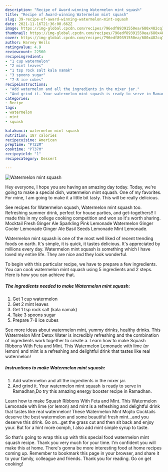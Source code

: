 ```yaml
---
description: "Recipe of Award-winning Watermelon mint squash"
title: "Recipe of Award-winning Watermelon mint squash"
slug: 39-recipe-of-award-winning-watermelon-mint-squash
date: 2021-11-16T21:36:00.662Z
image: https://img-global.cpcdn.com/recipes/796edf89391550ea/680x482cq70/watermelon-mint-squash-recipe-main-photo.jpg
thumbnail: https://img-global.cpcdn.com/recipes/796edf89391550ea/680x482cq70/watermelon-mint-squash-recipe-main-photo.jpg
cover: https://img-global.cpcdn.com/recipes/796edf89391550ea/680x482cq70/watermelon-mint-squash-recipe-main-photo.jpg
author: Harvey Wells
ratingvalue: 4.9
reviewcount: 22560
recipeingredient:
- "1 cup watermelon"
- "2 mint leaves"
- "1 tsp rock salt kala namak"
- "3 spoons sugar"
- "7-8 ice cubes"
recipeinstructions:
- "Add watermelon and all the ingredients in the mixer jar."
- "And grind it. Your watermelon mint squash is ready to serve in Ramadhan,Do try this amazing energy booster recipe in Ramadhan."
categories:
- Recipe
tags:
- watermelon
- mint
- squash

katakunci: watermelon mint squash 
nutrition: 187 calories
recipecuisine: American
preptime: "PT22M"
cooktime: "PT37M"
recipeyield: "1"
recipecategory: Dessert

---
```



![Watermelon mint squash](https://img-global.cpcdn.com/recipes/796edf89391550ea/680x482cq70/watermelon-mint-squash-recipe-main-photo.jpg)

Hey everyone, I hope you are having an amazing day today. Today, we're going to make a special dish, watermelon mint squash. One of my favorites. For mine, I am going to make it a little bit tasty. This will be really delicious.

See recipes for Watermelon squash, Watermelon mint squash too. Refreshing summer drink, perfect for house parties, and get-togethers!! I made this in my college cooking competition and won so it&#39;s worth sharing. Mocktail Fresh Ginger Ale Sparkling Pink Lemonade Watermelon Ginger Cooler Lemonade Ginger Ale Basil Seeds Lemonade Mint Lemonade.

Watermelon mint squash is one of the most well liked of recent trending foods on earth. It's simple, it is quick, it tastes delicious. It's appreciated by millions every day. Watermelon mint squash is something which I have loved my entire life. They are nice and they look wonderful.


To begin with this particular recipe, we have to prepare a few ingredients. You can cook watermelon mint squash using 5 ingredients and 2 steps. Here is how you can achieve that.

<!--inarticleads1-->

##### The ingredients needed to make Watermelon mint squash:

1. Get 1 cup watermelon
1. Get 2 mint leaves
1. Get 1 tsp rock salt (kala namak)
1. Take 3 spoons sugar
1. Prepare 7-8 ice cubes


See more ideas about watermelon mint, yummy drinks, healthy drinks. This Watermelon Mint Detox Water is incredibly refreshing and the combination of ingredients work together to create a. Learn how to make Squash Ribbons With Feta and Mint. This Watermelon Lemonade with lime (or lemon) and mint is a refreshing and delightful drink that tastes like real watermelon! 

<!--inarticleads2-->

##### Instructions to make Watermelon mint squash:

1. Add watermelon and all the ingredients in the mixer jar.
1. And grind it. Your watermelon mint squash is ready to serve in Ramadhan,Do try this amazing energy booster recipe in Ramadhan.


Learn how to make Squash Ribbons With Feta and Mint. This Watermelon Lemonade with lime (or lemon) and mint is a refreshing and delightful drink that tastes like real watermelon! These Watermelon Mint Mojito Cocktails deserve the best watermelon and some beautiful fresh mint…and you deserve this drink. Go on…get the grass cut and then sit back and enjoy your. But for a hint more oomph, I also add mint simple syrup to taste. 

So that's going to wrap this up with this special food watermelon mint squash recipe. Thank you very much for your time. I'm confident you will make this at home. There's gonna be more interesting food at home recipes coming up. Remember to bookmark this page in your browser, and share it to your family, colleague and friends. Thank you for reading. Go on get cooking!
